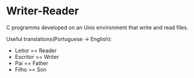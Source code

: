 # Writer-Reader
C programms developed on an Unix environment that write and read files.

Useful translations(Portuguese -> English):
* Leitor == Reader
* Escritor == Writer
* Pai == Father
* Filho == Son
